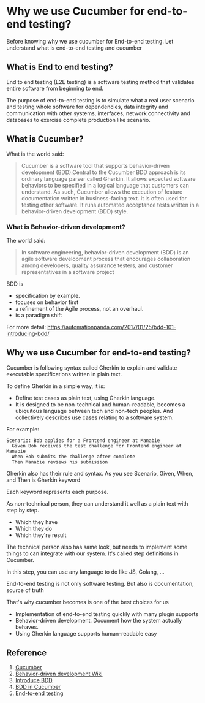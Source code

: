 # Why we use Cucumber for end-to-end testing?

Before knowing why we use cucumber for End-to-end testing. Let understand what is end-to-end testing and cucumber

## What is End to end testing?

End to end testing (E2E testing) is a software testing method that validates entire software from beginning to end.

The purpose of end-to-end testing is to simulate what a real user scenario and testing whole software for dependencies, data integrity and communication with other systems, interfaces, network connectivity and databases to exercise complete production like scenario.

## What is Cucumber?

What is the world said:

> Cucumber is a software tool that supports behavior-driven development (BDD).Central to the Cucumber BDD approach is its ordinary language parser called Gherkin. It allows expected software behaviors to be specified in a logical language that customers can understand. As such, Cucumber allows the execution of feature documentation written in business-facing text. It is often used for testing other software. It runs automated acceptance tests written in a behavior-driven development (BDD) style.

### What is Behavior-driven development?

The world said:

> In software engineering, behavior-driven development (BDD) is an agile software development process that encourages collaboration among developers, quality assurance testers, and customer representatives in a software project

BDD is

-   specification by example.
-   focuses on behavior first
-   a refinement of the Agile process, not an overhaul.
-   is a paradigm shift

For more detail: https://automationpanda.com/2017/01/25/bdd-101-introducing-bdd/

## Why we use Cucumber for end-to-end testing?

Cucumber is following syntax called Gherkin to explain and validate executable specifications written in plain text.

To define Gherkin in a simple way, it is:

-   Define test cases as plain text, using Gherkin language.
-   It is designed to be non-technical and human-readable, becomes a ubiquitous language between tech and non-tech peoples. And collectively describes use cases relating to a software system.

For example:

```feature
Scenario: Bob applies for a Frontend engineer at Manabie
  Given Bob receives the test challenge for Frontend engineer at Manabie
  When Bob submits the challenge after complete
  Then Manabie reviews his submission
```

Gherkin also has their rule and syntax. As you see Scenario, Given, When, and Then is Gherkin keyword

Each keyword represents each purpose.

As non-technical person, they can understand it well as a plain text with step by step.

-   Which they have
-   Which they do
-   Which they're result

The technical person also has same look, but needs to implement some things to can integrate with our system. It's called step definitions in Cucumber.

In this step, you can use any language to do like JS, Golang, ...

End-to-end testing is not only software testing. But also is documentation, source of truth

That's why cucumber becomes is one of the best choices for us

-   Implementation of end-to-end testing quickly with many plugin supports
-   Behavior-driven development. Document how the system actually behaves.
-   Using Gherkin language supports human-readable easy

## Reference

1. [Cucumber](<https://en.wikipedia.org/wiki/Cucumber_(software)>)
2. [Behavior-driven development Wiki](https://en.wikipedia.org/wiki/Behavior-driven_development)
3. [Introduce BDD](https://automationpanda.com/2017/01/25/bdd-101-introducing-bdd/)
4. [BDD in Cucumber](https://cucumber.io/docs/bdd/)
5. [End-to-end testing](https://www.guru99.com/end-to-end-testing.html)
